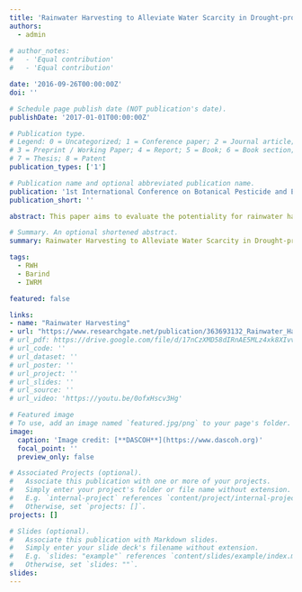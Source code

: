 ```yaml
---
title: 'Rainwater Harvesting to Alleviate Water Scarcity in Drought-prone Barind Tract, NW,Bangladesh: A Case Study.'
authors:
  - admin
  
# author_notes:
#   - 'Equal contribution'
#   - 'Equal contribution'

date: '2016-09-26T00:00:00Z'
doi: ''

# Schedule page publish date (NOT publication's date).
publishDate: '2017-01-01T00:00:00Z'

# Publication type.
# Legend: 0 = Uncategorized; 1 = Conference paper; 2 = Journal article;
# 3 = Preprint / Working Paper; 4 = Report; 5 = Book; 6 = Book section;
# 7 = Thesis; 8 = Patent
publication_types: ['1']

# Publication name and optional abbreviated publication name.
publication: '1st International Conference on Botanical Pesticide and Environmental Sustainability,  IES, University of Rajshahi, Bangladesh'
publication_short: ''

abstract: This paper aims to evaluate the potentiality for rainwater harvesting (RWH)through dug well system in agro-based drought prone Barind Tract, NW Bangladesh - the granary. Meteorologically, the climatic condition leads to vulnerability of drought resulting hydrogeological as well as agricultural drought where annual average rainfall is about 1300mm(national average of 2550 mm), but due to the agricultural practices huge amount of groundwater is required for irrigation.The annual average temperature 25.930C with high average humidity values of 75.29 %.The geophysical survey shows that the top most clay layer of thickness (17m) of infiltration capacity is a great barrier for natural groundwater recharge and below top most clay layer sandy layer of 31m thickness is considered as a potential aquifer.Groundwater depletion for the period of 1991-2013 is nearly 10 m with an average rate of 0.40 m/per year but this rate has abruptly increased after 2004. The aquifer for large scale groundwater development exists at greater depth, but not fully recharged even during rainy season and the groundwater table (GWT) does not reach at original position after 2004. So groundwater resource is under stress and is becoming worse due to simultaneous increasing irrigation demand and extension of command areas.Moreover, temporal variability of precipitation along with the declining trend of GWT due to huge withdrawal of groundwater for irrigation is the main governing factor for burning need for effective utilization of the RWH systems as adaptation measure is expected to altered the future under the effects of climate change as sustainable water management measures in water scarce area like the Barind Tract.In the present study, a rainwater harvesting system is operated in the Kakonhat Pourashava, Godagari Upazila through construction of dug well structure where rainwater is harvested from the roofs of Pourashava Auditorium and the Administration building with a catchment area of 692 m2. Here the amount of water which consumed by each house hold purpose per day is 224 liters.The groundwater recharge with rainwater harvesting is operating through dug well of 1 m diameter with a depth of 23 m and the recharge box structure is filled with sands of different texture acts as rainwater filtering is constructed as 2.5 m width, 2.5m length and 3.5m depth.Considering the runoff coefficient of 0.85 and the annual rainfall of 1300 mm, this dug well RWH structure can harvest 765 m3of rainwater that can be stored in the aquifer for further use as adaptation measure. Otherwise if this amount of rainwater from buildings is not harvested though this way then this amount of rainwater would be lost as evaporation due to high temperature and low infiltration capacity of soil in the area, or flowing as runoff water into streams and ultimately to rivers.The research findings presented in this paper could be applied in areas with similar socio-economic status and climatic condition as a novel technique for adaptation measure in meteorological, hydrological and agricultural drought prone area in Bangladesh.

# Summary. An optional shortened abstract.
summary: Rainwater Harvesting to Alleviate Water Scarcity in Drought-prone Barind Tract, NW,Bangladesh- A Case Study.

tags:
  - RWH
  - Barind
  - IWRM

featured: false

links:
- name: "Rainwater Harvesting"
- url: "https://www.researchgate.net/publication/363693132_Rainwater_Harvesting_to_Alleviate_Water_Scarcity_in_Drought-prone_Barind_Tract_NWBangladesh_A_Case_Study"
# url_pdf: https://drive.google.com/file/d/17nCzXMD58dIRnAE5MLz4xk8XIvvrAtQG/view?usp=sharing
# url_code: ''
# url_dataset: ''
# url_poster: ''
# url_project: ''
# url_slides: ''
# url_source: ''
# url_video: 'https://youtu.be/0ofxHscv3Hg'

# Featured image
# To use, add an image named `featured.jpg/png` to your page's folder.
image:
  caption: 'Image credit: [**DASCOH**](https://www.dascoh.org)'
  focal_point: ''
  preview_only: false

# Associated Projects (optional).
#   Associate this publication with one or more of your projects.
#   Simply enter your project's folder or file name without extension.
#   E.g. `internal-project` references `content/project/internal-project/index.md`.
#   Otherwise, set `projects: []`.
projects: []

# Slides (optional).
#   Associate this publication with Markdown slides.
#   Simply enter your slide deck's filename without extension.
#   E.g. `slides: "example"` references `content/slides/example/index.md`.
#   Otherwise, set `slides: ""`.
slides:
---
```

